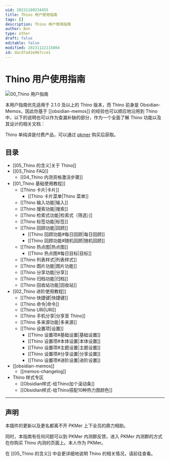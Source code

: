 ```yaml
---
uid: 20231109234455
title: Thino 用户使用指南
tags: []
description: Thino 用户使用指南
author: Bon
type: other
draft: false
editable: false
modified: 20231122115804
id: dacd7a42e067cce1
---
```


# Thino 用户使用指南

![00_Thino 用户指南](https://cdn.pkmer.cn/images/Pasted%20image%2020231109211823.png!pkmer)

本用户指南优先适用于 2.1.0 及以上的 Thino 版本，而 Thino 前身是 Obsidian-Memos，因此你基于 [[obsidian-memos]] 的经验也可以顺应地沿用到 Thino 中，以下的说明也可以作为查漏补缺的部分，作为一个全面了解 Thino 功能以及其设计的相关文档：

Thino 单纯讲是付费产品，可以通过 [pkmer](https://pkmer.cn/products/productDetails/) 购买后获取。

## 目录

- [[05_Thino 的含义|关于 Thino]]
- [[03_Thino FAQ]]
    - [[04_Thino 内测资格激活步骤]]
- [[01_Thino 基础使用教程]]
    - [[Thino 卡片|卡片]]
        - [[Thino 卡片菜单|Thino 菜单]]
    - [[Thino 输入功能|输入]]
    - [[Thino 搜索功能|搜索]]
    - [[Thino 检索式功能|检索式（筛选）]]
    - [[Thino 标签功能|标签]]
    - [[Thino 回顾功能|回顾]]
        - [[Thino 回顾功能#每日回顾|每日回顾]]
        - [[Thino 回顾功能#随机回顾|随机回顾]]
    - [[Thino 热点图|热点图]]
        - [[Thino 热点图#每日目标|目标]]
    - [[Thino 列表样式|列表样式]]
    - [[Thino 图片功能|图片功能]]
    - [[Thino 分享功能|分享]]
    - [[Thino 归档功能|归档]]
    - [[Thino 回收站功能|回收站]]
- [[02_Thino 进阶使用教程]]
    - [[Thino 快捷键|快捷键]]
    - [[Thino 命令|命令]]
    - [[Thino URI|URI]]
    - [[Thino 手机分享|分享至 Thino]]
    - [[Thino 多来源功能|多来源]]
    - [[Thino 设置项|设置]]
        - [[Thino 设置项#基础设置|基础设置]]
        - [[Thino 设置项#本体设置|本体设置]]
        - [[Thino 设置项#主题设置|主题设置]]
        - [[Thino 设置项#分享设置|分享设置]]
        - [[Thino 设置项#进阶设置|进阶设置]]
- [[obsidian-memos]]
	- [[memos-changelog]]
- Thino 样式专区
	- [[Obsidian样式-给Thino加个滚动条]]
	- [[Obsidian样式-给Thino搭配10种热力图颜色]]
---

## 声明

本插件的更新以及更名都离不开 PKMer 上下全员的鼎力相助。

同时，本指南有任何问题可以到 PKMer 内测群反馈，进入 PKMer 内测群的方式在你购买 Thino 内测的页面上。本人作为 PKMer。

在 [[05_Thino 的含义]] 中会更详细地说明 Thino 的相关情况，请前往查看。